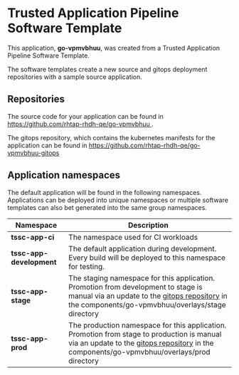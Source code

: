 # Trusted Application Pipeline Software Template

This application, **go-vpmvbhuu**, was created from a Trusted Application Pipeline Software Template.

The software templates create a new source and gitops deployment repositories with a sample source application. 

## Repositories

The source code for your application can be found in [https://github.com/rhtap-rhdh-qe/go-vpmvbhuu ](https://github.com/rhtap-rhdh-qe/go-vpmvbhuu ).
 
The gitops repository, which contains the kubernetes manifests for the application can be found in 
[https://github.com/rhtap-rhdh-qe/go-vpmvbhuu-gitops ](https://github.com/rhtap-rhdh-qe/go-vpmvbhuu-gitops ) 

## Application namespaces 

The default application will be found in the following namespaces. Applications can be deployed into unique namespaces or multiple software templates can also bet generated into the same group namespaces.  

|  Namespace   |  Description   |  
| -------- | -------- |
| **tssc-app-ci** | The namespace used for CI workloads |
| **tssc-app-development** | The default application during development. Every build will be deployed to this namespace for testing. |
| **tssc-app-stage** | The staging namespace for this application. Promotion from development to stage is manual via an update to the [gitops repository](https://github.com/rhtap-rhdh-qe/go-vpmvbhuu-gitops ) in the components/go-vpmvbhuu/overlays/stage directory |
| **tssc-app-prod** | The production namespace for this application. Promotion from stage to production is manual via an update to the [gitops repository](https://github.com/rhtap-rhdh-qe/go-vpmvbhuu-gitops ) in the components/go-vpmvbhuu/overlays/prod directory |